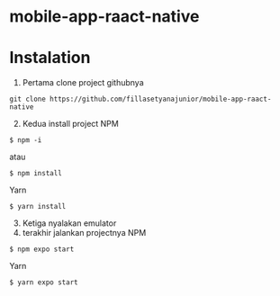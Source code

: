 # mobile-app-raact-native
# Instalation
1. Pertama clone project githubnya
```
git clone https://github.com/fillasetyanajunior/mobile-app-raact-native
```
2. Kedua install project
NPM
```
$ npm -i
```
atau
```
$ npm install
```

Yarn
```
$ yarn install
```
3. Ketiga nyalakan emulator
4. terakhir jalankan projectnya
NPM
```
$ npm expo start
```
Yarn
```
$ yarn expo start
```
